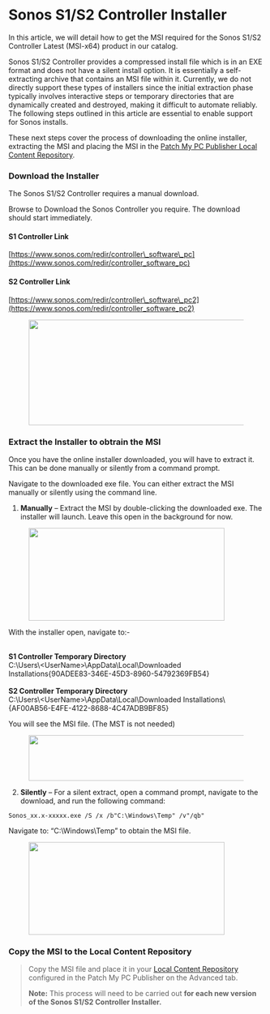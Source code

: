 # Sonos S1/S2 Controller Installer

In this article, we will detail how to get the MSI required for the Sonos S1/S2 Controller Latest (MSI-x64) product in our catalog.

Sonos S1/S2 Controller provides a compressed install file which is in an EXE format and does not have a silent install option. It is essentially a self-extracting archive that contains an MSI file within it. Currently, we do not directly support these types of installers since the initial extraction phase typically involves interactive steps or temporary directories that are dynamically created and destroyed, making it difficult to automate reliably. The following steps outlined in this article are essential to enable support for Sonos installs.

These next steps cover the process of downloading the online installer, extracting the MSI and placing the MSI in the [Patch My PC Publisher Local Content Repository](https://patchmypc.com/local-content-repository-for-licensed-applications-that-require-manual-download).

### Download the Installer <a href="#h-download-the-installer" id="h-download-the-installer"></a>

The Sonos S1/S2 Controller requires a manual download.

Browse to Download the Sonos Controller you require. The download should start immediately.

#### S1 Controller Link <a href="#h-s1-controller-link" id="h-s1-controller-link"></a>

[https://www.sonos.com/redir/controller\_software\_pc](https://www.sonos.com/redir/controller_software_pc)

#### S2 Controller Link <a href="#h-s2-controller-link" id="h-s2-controller-link"></a>

[https://www.sonos.com/redir/controller\_software\_pc2](https://www.sonos.com/redir/controller_software_pc2)

<figure><img src="https://patchmypc.com/app/uploads/2025/07/image-11.png" alt="" height="208" width="562"><figcaption></figcaption></figure>

### Extract the Installer to obtrain the MSI <a href="#h-extract-the-installer-to-obtrain-the-msi" id="h-extract-the-installer-to-obtrain-the-msi"></a>

Once you have the online installer downloaded, you will have to extract it. This can be done manually or silently from a command prompt.

Navigate to the downloaded exe file. You can either extract the MSI manually or silently using the command line.

1. **Manually** – Extract the MSI by double-clicking the downloaded exe. The installer will launch. Leave this open in the background for now.

<figure><img src="https://patchmypc.com/app/uploads/2025/07/image-13.png" alt="" height="183" width="386"><figcaption></figcaption></figure>

With the installer open, navigate to:-

\
**S1 Controller Temporary Directory**\
C:\Users\\\<UserName>\AppData\Local\Downloaded Installations{90ADEE83-346E-45D3-8960-54792369FB54}\
\
**S2 Controller Temporary Directory**\
C:\Users\\\<UserName>\AppData\Local\Downloaded Installations\\{AF00AB56-E4FE-4122-8688-4C47ADB9BF85}

You will see the MSI file. (The MST is not needed)

<figure><img src="https://patchmypc.com/app/uploads/2025/07/image-12.png" alt="" height="90" width="602"><figcaption></figcaption></figure>

2. **Silently** – For a silent extract, open a command prompt, navigate to the download, and run the following command:

```
Sonos_xx.x-xxxxx.exe /S /x /b"C:\Windows\Temp" /v"/qb"
```

Navigate to: “C:\Windows\Temp” to obtain the MSI file.

<figure><img src="https://patchmypc.com/app/uploads/2025/07/image-13.png" alt="" height="183" width="386"><figcaption></figcaption></figure>

### Copy the MSI to the Local Content Repository <a href="#h-copy-the-msi-to-the-local-content-repository" id="h-copy-the-msi-to-the-local-content-repository"></a>

> Copy the MSI file and place it in your [Local Content Repository](https://patchmypc.com/local-content-repository-for-licensed-applications-that-require-manual-download) configured in the Patch My PC Publisher on the Advanced tab.
>
> **Note:** This process will need to be carried out **for each new version of the Sonos S1/S2 Controller Installer.**
